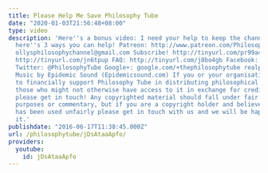 ```yaml
---
title: Please Help Me Save Philosophy Tube
date: "2020-01-03T21:56:48+08:00"
type: video
description: 'Here''s a bonus video: I need your help to keep the channel alive, so
  here''s 3 ways you can help! Patreon: http://www.patreon.com/PhilosophyTube Email:
  ollysphilosophychannel@gmail.com Subscribe! http://tinyurl.com/pr99a46 Audible:
  http://tinyurl.com/jn6tpup FAQ: http://tinyurl.com/j8bo4gb Facebook: http://tinyurl.com/jgjek5w
  Twitter: @PhilosophyTube Google+: google.com/+thephilosophytube realphilosophytube.tumblr.com
  Music by Epidemic Sound (Epidemicsound.com) If you or your organisation would like
  to financially support Philosophy Tube in distributing philosophical knowledge to
  those who might not otherwise have access to it in exchange for credits on the show,
  please get in touch! Any copyrighted material should fall under fair use for educational
  purposes or commentary, but if you are a copyright holder and believe your material
  has been used unfairly please get in touch with us and we will be happy to discuss
  it.'
publishdate: "2016-06-17T11:38:45.000Z"
url: /philosophytube/jDsAtaaApfo/
providers:
  youtube:
    id: jDsAtaaApfo
---
```

